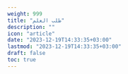 ```yaml
---
weight: 999
title: "طلب العلم"
description: ""
icon: "article"
date: "2023-12-19T14:33:35+03:00"
lastmod: "2023-12-19T14:33:35+03:00"
draft: false
toc: true
---
```

